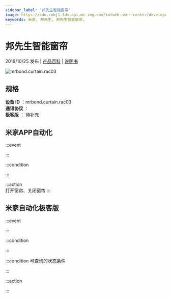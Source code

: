 ```yaml
---
sidebar_label: '邦先生智能窗帘'
image: https://cdn.cnbj1.fds.api.mi-img.com/iotweb-user-center/developer_1679047655522JEON9vTX.png?GalaxyAccessKeyId=AKVGLQWBOVIRQ3XLEW&Expires=9223372036854775807&Signature=W6U//0ZHzIkzgpdn4K4Wjh1P8gk=
keywords: 米家, 邦先生, 邦先生智能窗帘, 
---
```

# 邦先生智能窗帘

2019/10/25 发布 | [产品百科](https://home.mi.com/webapp/content/baike/product/index.html?model=mrbond.curtain.rac03/) | [说明书](https://home.mi.com/views/introduction.html?model=mrbond.curtain.rac03&region=cn)

![mrbond.curtain.rac03](https://cdn.cnbj1.fds.api.mi-img.com/iotweb-user-center/developer_1679047655522JEON9vTX.png?GalaxyAccessKeyId=AKVGLQWBOVIRQ3XLEW&Expires=9223372036854775807&Signature=W6U//0ZHzIkzgpdn4K4Wjh1P8gk=)

## 规格  
> 
**设备 ID** ：mrbond.curtain.rac03  
**通讯协议** ：  
**极客版**  ： 待补充 


## 米家APP自动化  

:::event  

:::

:::condition  

:::

:::action   
打开窗帘、关闭窗帘
:::

## 米家自动化极客版  

:::event  

:::

:::condition  

:::

:::condition 可查询的状态条件  

:::

:::action  

:::

        
